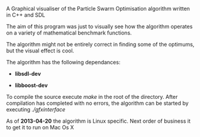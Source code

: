 A Graphical visualiser of the Particle Swarm Optimisation algorithm  written in C++ and SDL

The aim of this program was just to visually see how the algorithm operates on a variety of mathematical benchmark functions.

The algorithm might not be entirely correct in finding some of the optimums, but the visual effect is cool.

The algorithm has the following dependances:

- **libsdl-dev**

- **libboost-dev**

To compile the source execute _make_ in the root of the directory. After compilation has completed with no errors, the algorithm can be started by executing _./gfxinterface_

As of **2013-04-20** the algorithm is Linux specific. Next order of business it to get it to run on Mac Os X
